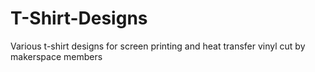 # T-Shirt-Designs
Various t-shirt designs for screen printing and heat transfer vinyl cut by makerspace members
